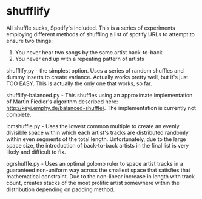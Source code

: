 # shufflify
All shuffle sucks, Spotify's included. This is a series of experiments employing different methods of shuffling a list of spotify URLs to attempt to ensure two things:<br />
1. You never hear two songs by the same artist back-to-back<br />
2. You never end up with a repeating pattern of artists<br />

shufflify.py - the simplest option. Uses a series of random shuffles and dummy inserts to create variance. Actually works pretty well, but it's just TOO EASY. This is actually the only one that works, so far.

shufflify-balanced.py - This shuffles using an approximate implementation of Martin Fiedler's algorithm described here: http://keyj.emphy.de/balanced-shuffle/. The implementation is currently not complete. 

lcmshuffle.py - Uses the lowest common multiple to create an evenly divisible space within which each artist's tracks are distributed randomly within even segments of the total length. Unfortunately, due to the large space size, the introduction of back-to-back artists in the final list is very likely and difficult to fix.

ogrshuffle.py - Uses an optimal golomb ruler to space artist tracks in a guaranteed non-uniform way across the smallest space that satisfies that mathematical constraint. Due to the non-linear increase in length with track count, creates stacks of the most prolific artist somewhere within the distribution depending on padding method.
